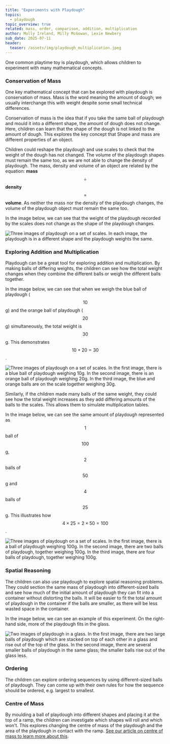 ```yaml
---
title: "Experiments with Playdough"
topics: 
  - playdough
topic_overview: true
related: mass, order, comparison, addition, multiplication
author: Molly Ireland, Milly McGowan, Lexie Newbery
sub_date: 2025-07-11
header:
  teaser: /assets/img/playdough_multiplication.jpeg
---
```

One common playtime toy is playdough, which allows children to experiment with many mathematical concepts. 

### Conservation of Mass
One key mathematical concept that can be explored with playdough is conservation of mass. Mass is the word meaning the amount of dough; we usually interchange this with weight despite some small technical differences.

Conservation of mass is the idea that if you take the same ball of playdough and mould it into a different shape, the amount of dough does not change. Here, children can learn that the shape of the dough is not linked to the amount of dough. This explores the key concept that Shape and mass are different properties of an object.

Children could reshape the playdough and use scales to check that the weight of the dough has not changed. The volume of the playdough shapes must remain the same too, as we are not able to change the density of playdough. The mass, density and volume of an object are related by the equation:
**mass** $$\div$$ **density** $$=$$ **volume**. 
As neither the mass nor the density of the playdough changes, the volume of the playdough object must remain the same too. 

In the image below, we can see that the weight of the playdough recorded by the scales does not change as the shape of the playdough changes. 

![Three images of playdough on a set of scales. In each image, the playdough is in a different shape and the playdough weights the same.]({{site.baseurl}}/assets/img/playdough_mass_conservation.jpeg "Mass conservation of playdough")

[For more information about mass conservation and volume, see our other articles, linking to water experiments]:#

### Exploring Addition and Multiplication

Playdough can be a great tool for exploring addition and multiplication. By making balls of differing weights, the children can see how the total weight changes when they combine the different balls or weigh the different balls together. 

In the image below, we can see that when we weigh the blue ball of playdough ($$10$$g) and the orange ball of playdough ($$20$$g) simultaneously, the total weight is $$30$$g. This demonstrates $$10+20=30$$.

![Three images of playdough on a set of scales. In the first image, there is a blue ball of playdough weighing 10g. In the second image, there is an orange ball of playdough weighing 20g. In the third image, the blue and orange balls are on the scale together weighing 30g.]({{site.baseurl}}/assets/img/playdough_addition.jpeg "Addition of playdough")

Similarly, if the children made many balls of the same weight, they could see how the total weight increases as they add differing amounts of the balls to the scales. This allows them to simulate multiplication tables.

In the image below, we can see the same amount of playdough represented as $$1$$ ball of $$100$$g, $$2$$ balls of $$50$$g and $$4$$ balls of $$25$$g. This illustrates how $$4\times25=2\times50=100$$. 

![Three images of playdough on a set of scales. In the first image, there is a ball of playdough weighing 100g. In the second image, there are two balls of playdough, together weighing 100g. In the third image, there are four balls of playdough, together weighing 100g.]({{site.baseurl}}/assets/img/playdough_multiplication.jpeg "Different representations of the same amount of playdough")

### Spatial Reasoning 

The children can also use playdough to explore spatial reasoning problems. They could section the same mass of playdough into different-sized balls and see how much of the initial amount of playdough they can fit into a container without distorting the balls. It will be easier to fit the total amount of playdough in the container if the balls are smaller, as there will be less wasted space in the container.

In the image below, we can see an example of this experiment. On the right-hand side, more of the playdough fits in the glass. 

![Two images of playdough in a glass. In the first image, there are two large balls of playdough which are stacked on top of each other in a glass and rise out of the top of the glass. In the second image, there are several smaller balls of playdough in the same glass; the smaller balls rise out of the glass less.]({{site.baseurl}}/assets/img/playdough_in_glass.jpeg "Playdough in a glass")

### Ordering 

The children can explore ordering sequences by using different-sized balls of playdough. They can come up with their own rules for how the sequence should be ordered, e.g. largest to smallest. 

[There is an image for this somewhere, but it is difficult to find]:#

### Centre of Mass

By moulding a ball of playdough into different shapes and placing it at the top of a ramp, the children can investigate which shapes will roll and which won't. This explores changing the centre of mass of the playdough and the area of the playdough in contact with the ramp. [See our article on centre of mass to learn more about this]({{site.baseurl}}/articles/centre_of_mass/).
